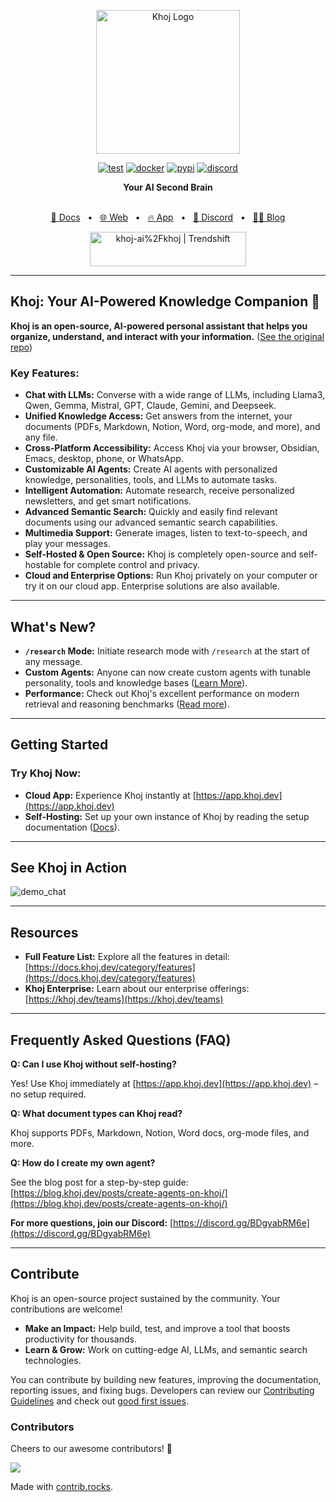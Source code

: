 <p align="center"><img src="https://assets.khoj.dev/khoj-logo-sideways-1200x540.png" width="230" alt="Khoj Logo"></p>

<div align="center">

[![test](https://github.com/khoj-ai/khoj/actions/workflows/test.yml/badge.svg)](https://github.com/khoj-ai/khoj/actions/workflows/test.yml)
[![docker](https://github.com/khoj-ai/khoj/actions/workflows/dockerize.yml/badge.svg)](https://github.com/khoj-ai/khoj/pkgs/container/khoj)
[![pypi](https://github.com/khoj-ai/khoj/actions/workflows/pypi.yml/badge.svg)](https://pypi.org/project/khoj/)
[![discord](https://img.shields.io/discord/1112065956647284756?style=plastic&label=discord)](https://discord.gg/BDgyabRM6e)

</div>

<div align="center">
<b>Your AI Second Brain</b>
</div>

<br />

<div align="center">

[📑 Docs](https://docs.khoj.dev)
<span>&nbsp;&nbsp;•&nbsp;&nbsp;</span>
[🌐 Web](https://khoj.dev)
<span>&nbsp;&nbsp;•&nbsp;&nbsp;</span>
[🔥 App](https://app.khoj.dev)
<span>&nbsp;&nbsp;•&nbsp;&nbsp;</span>
[💬 Discord](https://discord.gg/BDgyabRM6e)
<span>&nbsp;&nbsp;•&nbsp;&nbsp;</span>
[✍🏽 Blog](https://blog.khoj.dev)

<a href="https://trendshift.io/repositories/10318" target="_blank"><img src="https://trendshift.io/api/badge/repositories/10318" alt="khoj-ai%2Fkhoj | Trendshift" style="width: 250px; height: 55px;" width="250" height="55"/></a>

</div>

---

## Khoj: Your AI-Powered Knowledge Companion 🧠

**Khoj is an open-source, AI-powered personal assistant that helps you organize, understand, and interact with your information.** ([See the original repo](https://github.com/khoj-ai/khoj))

### Key Features:

*   **Chat with LLMs:** Converse with a wide range of LLMs, including Llama3, Qwen, Gemma, Mistral, GPT, Claude, Gemini, and Deepseek.
*   **Unified Knowledge Access:** Get answers from the internet, your documents (PDFs, Markdown, Notion, Word, org-mode, and more), and any file.
*   **Cross-Platform Accessibility:** Access Khoj via your browser, Obsidian, Emacs, desktop, phone, or WhatsApp.
*   **Customizable AI Agents:** Create AI agents with personalized knowledge, personalities, tools, and LLMs to automate tasks.
*   **Intelligent Automation:** Automate research, receive personalized newsletters, and get smart notifications.
*   **Advanced Semantic Search:** Quickly and easily find relevant documents using our advanced semantic search capabilities.
*   **Multimedia Support:** Generate images, listen to text-to-speech, and play your messages.
*   **Self-Hosted & Open Source:** Khoj is completely open-source and self-hostable for complete control and privacy.
*   **Cloud and Enterprise Options:** Run Khoj privately on your computer or try it on our cloud app. Enterprise solutions are also available.

---

## What's New?

*   **`/research` Mode:** Initiate research mode with `/research` at the start of any message.
*   **Custom Agents:** Anyone can now create custom agents with tunable personality, tools and knowledge bases ([Learn More](https://blog.khoj.dev/posts/create-agents-on-khoj/)).
*   **Performance:** Check out Khoj's excellent performance on modern retrieval and reasoning benchmarks ([Read more](https://blog.khoj.dev/posts/evaluate-khoj-quality/)).

---

## Getting Started

### Try Khoj Now:

*   **Cloud App:** Experience Khoj instantly at [https://app.khoj.dev](https://app.khoj.dev)
*   **Self-Hosting:** Set up your own instance of Khoj by reading the setup documentation ([Docs](https://docs.khoj.dev/get-started/setup)).

---

## See Khoj in Action

![demo_chat](https://github.com/khoj-ai/khoj/blob/master/documentation/assets/img/quadratic_equation_khoj_web.gif?raw=true)

---

## Resources

*   **Full Feature List:** Explore all the features in detail:  [https://docs.khoj.dev/category/features](https://docs.khoj.dev/category/features)
*   **Khoj Enterprise:** Learn about our enterprise offerings: [https://khoj.dev/teams](https://khoj.dev/teams)

---

## Frequently Asked Questions (FAQ)

**Q: Can I use Khoj without self-hosting?**

Yes! Use Khoj immediately at [https://app.khoj.dev](https://app.khoj.dev) – no setup required.

**Q: What document types can Khoj read?**

Khoj supports PDFs, Markdown, Notion, Word docs, org-mode files, and more.

**Q: How do I create my own agent?**

See the blog post for a step-by-step guide: [https://blog.khoj.dev/posts/create-agents-on-khoj/](https://blog.khoj.dev/posts/create-agents-on-khoj/)

**For more questions, join our Discord:** [https://discord.gg/BDgyabRM6e](https://discord.gg/BDgyabRM6e)

---

## Contribute

Khoj is an open-source project sustained by the community. Your contributions are welcome!

*   **Make an Impact:** Help build, test, and improve a tool that boosts productivity for thousands.
*   **Learn & Grow:** Work on cutting-edge AI, LLMs, and semantic search technologies.

You can contribute by building new features, improving the documentation, reporting issues, and fixing bugs. Developers can review our [Contributing Guidelines](https://docs.khoj.dev/contributing/development) and check out [good first issues](https://github.com/khoj-ai/khoj/contribute).

### Contributors

Cheers to our awesome contributors! 🎉

<a href="https://github.com/khoj-ai/khoj/graphs/contributors">
  <img src="https://contrib.rocks/image?repo=khoj-ai/khoj" />
</a>

Made with [contrib.rocks](https://contrib.rocks).